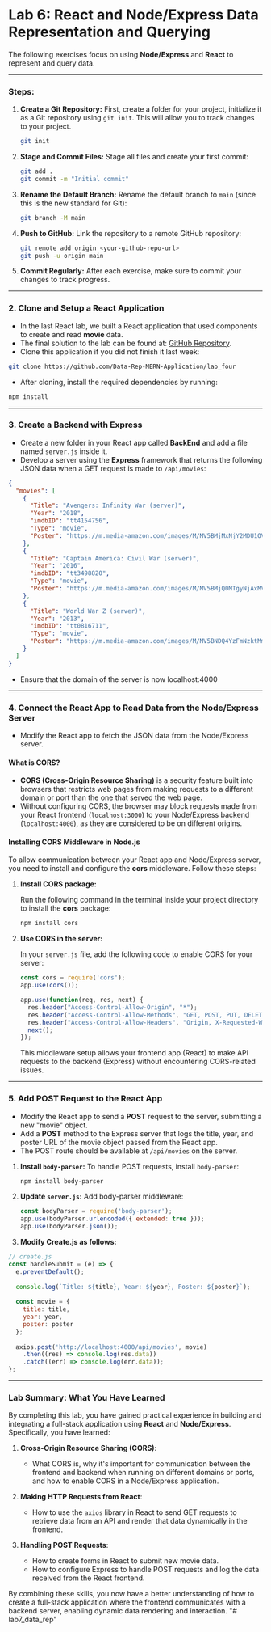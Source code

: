 
# Lab 6: React and Node/Express Data Representation and Querying

The following exercises focus on using **Node/Express** and **React** to represent and query data.

---


### Steps:
1. **Create a Git Repository:**
    First, create a folder for your project, initialize it as a Git repository using `git init`. This will allow you to track changes to your project.

    ```bash
    git init
    ```

2. **Stage and Commit Files:**
    Stage all files and create your first commit:
    
    ```bash
    git add .
    git commit -m "Initial commit"
    ```

3. **Rename the Default Branch:**
    Rename the default branch to `main` (since this is the new standard for Git):
    
    ```bash
    git branch -M main
    ```

4. **Push to GitHub:**
    Link the repository to a remote GitHub repository:
    
    ```bash
    git remote add origin <your-github-repo-url>
    git push -u origin main
    ```

5. **Commit Regularly:**
    After each exercise, make sure to commit your changes to track progress.

---

### 2. Clone and Setup a React Application

- In the last React lab, we built a React application that used components to create and read **movie** data.
- The final solution to the lab can be found at: [GitHub Repository](https://github.com/Data-Rep-MERN-Application/lab_four).
- Clone this application if you did not finish it last week:

```bash
git clone https://github.com/Data-Rep-MERN-Application/lab_four
```

- After cloning, install the required dependencies by running:

```bash
npm install
```

---

### 3. Create a Backend with Express

- Create a new folder in your React app called **BackEnd** and add a file named `server.js` inside it.
- Develop a server using the **Express** framework that returns the following JSON data when a GET request is made to `/api/movies`:

```json
{
  "movies": [
    {
      "Title": "Avengers: Infinity War (server)",
      "Year": "2018",
      "imdbID": "tt4154756",
      "Type": "movie",
      "Poster": "https://m.media-amazon.com/images/M/MV5BMjMxNjY2MDU1OV5BMl5BanBnXkFtZTgwNzY1MTUwNTM@._V1_SX300.jpg"
    },
    {
      "Title": "Captain America: Civil War (server)",
      "Year": "2016",
      "imdbID": "tt3498820",
      "Type": "movie",
      "Poster": "https://m.media-amazon.com/images/M/MV5BMjQ0MTgyNjAxMV5BMl5BanBnXkFtZTgwNjUzMDkyODE@._V1_SX300.jpg"
    },
    {
      "Title": "World War Z (server)",
      "Year": "2013",
      "imdbID": "tt0816711",
      "Type": "movie",
      "Poster": "https://m.media-amazon.com/images/M/MV5BNDQ4YzFmNzktMmM5ZC00MDZjLTk1OTktNDE2ODE4YjM2MjJjXkEyXkFqcGdeQXVyNTA4NzY1MzY@._V1_SX300.jpg"
    }
  ]
}
```
- Ensure that the domain of the server is now localhost:4000
---

### 4. Connect the React App to Read Data from the Node/Express Server

- Modify the React app to fetch the JSON data from the Node/Express server.
  
#### What is CORS?

- **CORS (Cross-Origin Resource Sharing)** is a security feature built into browsers that restricts web pages from making requests to a different domain or port than the one that served the web page.
- Without configuring CORS, the browser may block requests made from your React frontend (`localhost:3000`) to your Node/Express backend (`localhost:4000`), as they are considered to be on different origins.
  
#### Installing CORS Middleware in Node.js

To allow communication between your React app and Node/Express server, you need to install and configure the **cors** middleware. Follow these steps:

1. **Install CORS package:**

   Run the following command in the terminal inside your project directory to install the **cors** package:

   ```bash
   npm install cors
   ```

2. **Use CORS in the server:**

   In your `server.js` file, add the following code to enable CORS for your server:

   ```javascript
   const cors = require('cors');
   app.use(cors());

   app.use(function(req, res, next) {
     res.header("Access-Control-Allow-Origin", "*");
     res.header("Access-Control-Allow-Methods", "GET, POST, PUT, DELETE, OPTIONS");
     res.header("Access-Control-Allow-Headers", "Origin, X-Requested-With, Content-Type, Accept");
     next();
   });
   ```

   This middleware setup allows your frontend app (React) to make API requests to the backend (Express) without encountering CORS-related issues.

---

### 5. Add POST Request to the React App

- Modify the React app to send a **POST** request to the server, submitting a new "movie" object.
- Add a **POST** method to the Express server that logs the title, year, and poster URL of the movie object passed from the React app.
- The POST route should be available at `/api/movies` on the server.

1. **Install `body-parser`:**
   To handle POST requests, install `body-parser`:
   
   ```bash
   npm install body-parser
   ```

2. **Update `server.js`:**
   Add body-parser middleware:
   
   ```javascript
   const bodyParser = require('body-parser');
   app.use(bodyParser.urlencoded({ extended: true }));
   app.use(bodyParser.json());
   ```
3. **Modify Create.js as follows:**



```javascript
// create.js
const handleSubmit = (e) => {
  e.preventDefault();
  
  console.log(`Title: ${title}, Year: ${year}, Poster: ${poster}`);
  
  const movie = {
    title: title,
    year: year,
    poster: poster
  };
  
  axios.post('http://localhost:4000/api/movies', movie)
    .then((res) => console.log(res.data))
    .catch((err) => console.log(err.data));
};
```

---

### Lab Summary: What You Have Learned

By completing this lab, you have gained practical experience in building and integrating a full-stack application using **React** and **Node/Express**. Specifically, you have learned:

1. **Cross-Origin Resource Sharing (CORS)**:
   - What CORS is, why it's important for communication between the frontend and backend when running on different domains or ports, and how to enable CORS in a Node/Express application.

2. **Making HTTP Requests from React**:
   - How to use the `axios` library in React to send GET requests to retrieve data from an API and render that data dynamically in the frontend.

3. **Handling POST Requests**:
   - How to create forms in React to submit new movie data.
   - How to configure Express to handle POST requests and log the data received from the React frontend.

By combining these skills, you now have a better understanding of how to create a full-stack application where the frontend communicates with a backend server, enabling dynamic data rendering and interaction.
"# lab7_data_rep" 
